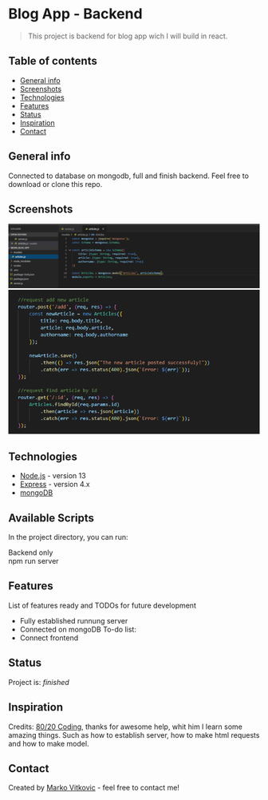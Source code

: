 # Blog App - Backend
> This project is backend for blog app wich I will build in react.

## Table of contents
* [General info](#general-info)
* [Screenshots](#screenshots)
* [Technologies](#technologies)
* [Features](#features)
* [Status](#status)
* [Inspiration](#inspiration)
* [Contact](#contact)

## General info
Connected to database on mongodb, full and finish backend. Feel free to download or clone this repo.

## Screenshots
![](https://github.com/MarkoVitkovic/node.js_express_mongoDB-backend_for_blog_app/blob/master/img1.png)
![](https://github.com/MarkoVitkovic/node.js_express_mongoDB-backend_for_blog_app/blob/master/img2.png)

## Technologies
* [Node.js](https://nodejs.org/en/docs/) - version 13
* [Express](https://expressjs.com/en/api.html) - version 4.x
* [mongoDB](https://www.mongodb.com/cloud/atlas/lp/try2?utm_source=google&utm_campaign=gs_footprint_row_search_brand_atlas_desktop&utm_term=mongodb&utm_medium=cpc_paid_search&utm_ad=e&gclid=EAIaIQobChMIubLRzaa06AIVArDtCh2MgwEKEAAYASAAEgLyjvD_BwE)

## Available Scripts

In the project directory, you can run:

 Backend only<br/>
 npm run server<br/>
 

## Features
List of features ready and TODOs for future development
* Fully established runnung server
* Connected on mongoDB 
To-do list:
* Connect frontend

## Status
Project is: _finished_

## Inspiration
Credits: [80/20 Coding](https://www.youtube.com/user/TechGuyWeb), thanks for awesome help, whit him I learn some amazing things. Such as how to establish server, how to make html requests and how to make model. 

## Contact
Created by [Marko Vitkovic](https://github.com/MarkoVitkovic) - feel free to contact me!
